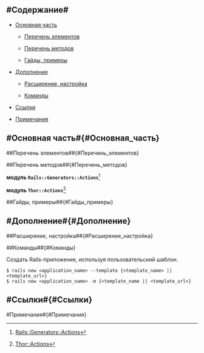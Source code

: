 #Содержание#
---

* [Основная часть](#Основная_часть)

  * [Перечень элементов](#Перечень_элементов)

  * [Перечень методов](#Перечень_методов)

  * [Гайды, примеры](#Гайды_примеры)

* [Дополнение](#Дополнение)

  * [Расширение, настройка](#Расширение_настройка)

  * [Команды](#Команды)

* [Ссылки](#Ссылки)

* [Примечания](#Примечания)

#Основная часть#{#Основная_часть}
---

##Перечень элементов##{#Перечень_элементов}

##Перечень методов##{#Перечень_методов}

**модуль `Rails::Generators::Actions`**[^1]

**модуль `Thor::Actions`**[^2]

##Гайды, примеры##{#Гайды_примеры}

#Дополнение#{#Дополнение}
---

##Расширение, настройка##{#Расширение_настройка}

##Команды##{#Команды}

Создать Rails-приложение, используя пользовательский шаблон.

~~~~~~~~~~~~~~~~~~~~~~~~~~~~~~~~~~~~~~~~~~~~~~~~~~~~~~~~~~~~~~~~~~~~~~~~~~~~~
$ rails new <application_name> --template {<template_name> || <template_url>}
$ rails new <application_name> -m {<template_name || <template_url>}
~~~~~~~~~~~~~~~~~~~~~~~~~~~~~~~~~~~~~~~~~~~~~~~~~~~~~~~~~~~~~~~~~~~~~~~~~~~~~

#Ссылки#{#Ссылки}
---

#Примечания#{#Примечания}

[^1]: [Rails::Generators::Actions](http://rdoc.info/github/rails/rails/master/Rails/Generators/Actions)

[^2]: [Thor::Actions](http://rdoc.info/github/wycats/thor/master/Thor/Actions)
